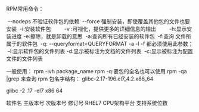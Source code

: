RPM常用命令：

​    --nodeps 不验证软件包的依赖
​       --force 强制安装，即使覆盖其他包的文件也要安装
​        -i:安装软件包
　　 -v :可视化，提供更多的详细信息的输出
　　 -h:显示安装进度
​       -e:擦除，就是卸载的意思
​    -a:查询所有已经安装的软件包
​    -f:查询 文件所属于的软件包
​    -q: --queryformat=QUERYFORMAT -a -l -f 都必须使用此参数；
​    -l:显示软件包的文件列表
​    -d:显示被标注为文档的文件列表
​    -c:显示被标注为配置文件的文件列表


一般使用：
    rpm -ivh  package_name
    rpm -q:要包的全名也可以使用 rpm -qa |grep  来查询 
rpm 包名字结构：
glibc-2.17-196.el7_4.2.x86_64

 glibc   -2       .17               -el7       x86        64

软件名  主版本号  次版本号  修订号   RHEL7  CPU架构平台 支持系统位数
